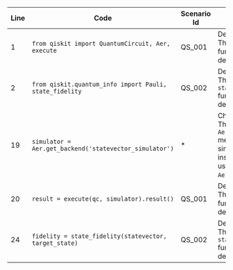 | Line | Code | Scenario Id | Scenario | Artifact | Refactoring |
|---|---|---|---|---|---|
| 1 | `from qiskit import QuantumCircuit, Aer, execute` | QS_001 | Deprecation -> The `execute()` function is deprecated. | `execute` | `from qiskit import QuantumCircuit, Aer` |
| 2 | `from qiskit.quantum_info import Pauli, state_fidelity` | QS_002 | Deprecation -> The `state_fidelity()` function is deprecated. | `state_fidelity` | `from qiskit.quantum_info import Pauli, Statevector` |
| 19 | `simulator = Aer.get_backend('statevector_simulator')` | * | Change in API -> The `Aer.get_backend()` method for simulator instantiation now uses `AerSimulator()`. | `Aer.get_backend` | `simulator = AerSimulator()` |
| 20 | `result = execute(qc, simulator).result()` | QS_001 | Deprecation -> The `execute()` function is deprecated. | `execute` | `result = simulator.run(qc).result()` |
| 24 | `fidelity = state_fidelity(statevector, target_state)` | QS_002 | Deprecation -> The `state_fidelity()` function is deprecated. | `state_fidelity` | `fidelity = Statevector(statevector).fidelity(Statevector(target_state))` |